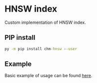 # HNSW index
Custom implementation of HNSW index.

## PIP install
```bat
py -m pip install chm-hnsw --user
```

## Example
Basic example of usage can be found [here](src/examples/example.py).
